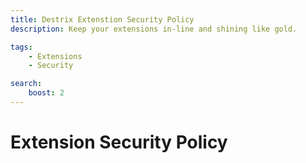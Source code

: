 ```yaml
---
title: Destrix Extenstion Security Policy
description: Keep your extensions in-line and shining like gold.

tags:
    - Extensions
    - Security

search:
    boost: 2
---
```

# Extension Security Policy